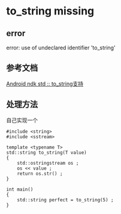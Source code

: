 # to_string missing

## error

error: use of undeclared identifier 'to_string'

## 参考文档

[Android ndk std :: to_string支持](https://codeday.me/bug/20171016/86872.html)

## 处理方法

自己实现一个

```
#include <string>
#include <sstream>

template <typename T>
std::string to_string(T value)
{
    std::ostringstream os ;
    os << value ;
    return os.str() ;
}

int main()
{
    std::string perfect = to_string(5) ;
}
```